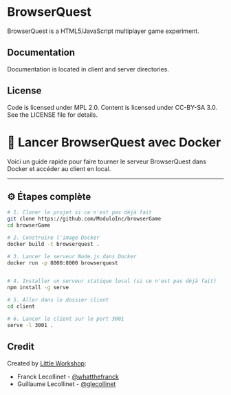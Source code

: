 BrowserQuest
============

BrowserQuest is a HTML5/JavaScript multiplayer game experiment.


Documentation
-------------

Documentation is located in client and server directories.


License
-------

Code is licensed under MPL 2.0. Content is licensed under CC-BY-SA 3.0.
See the LICENSE file for details.

# 🚀 Lancer BrowserQuest avec Docker

Voici un guide rapide pour faire tourner le serveur BrowserQuest dans Docker et accéder au client en local.

---

## ⚙️ Étapes complète

```bash
# 1. Cloner le projet si ce n'est pas déjà fait
git clone https://github.com/ModuloInc/browserGame
cd browserGame

# 2. Construire l'image Docker
docker build -t browserquest .

# 3. Lancer le serveur Node.js dans Docker
docker run -p 8000:8000 browserquest


# 4. Installer un serveur statique local (si ce n'est pas déjà fait)
npm install -g serve

# 5. Aller dans le dossier client
cd client

# 6. Lancer le client sur le port 3001
serve -l 3001 .
```


Credit
-------
Created by [Little Workshop](http://www.littleworkshop.fr):

* Franck Lecollinet - [@whatthefranck](http://twitter.com/whatthefranck)
* Guillaume Lecollinet - [@glecollinet](http://twitter.com/glecollinet)